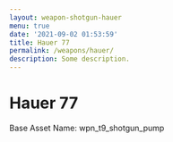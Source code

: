 ```yaml
---
layout: weapon-shotgun-hauer
menu: true
date: '2021-09-02 01:53:59'
title: Hauer 77
permalink: /weapons/hauer/
description: Some description.
---
```


# Hauer 77

Base Asset Name: wpn_t9_shotgun_pump